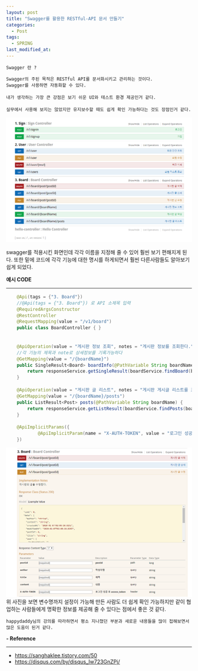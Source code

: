 ```yaml
---
layout: post
title: "Swagger를 활용한 RESTful-API 문서 만들기"
categories:
  - Post
tags:
  - SPRING
last_modified_at: 
---
```



`
    Swagger 란 ?
`
```
Swagger의 주된 목적은 RESTful API를 문서화시키고 관리하는 것이다.
Swagger를 사용하면 자동화할 수 있다.

내가 생각하는 가장 큰 강점은 보기 쉬운 UI와 테스트 환경 제공인거 같다.

실무에서 사용해 보지는 않았지만 유지보수할 때도 쉽게 확인 가능하다는 것도 장점인거 같다.

```

![1](/images/swagger1.PNG) 

swagger를 적용시킨 화면인데 각각 이름을 지정해 줄 수 있어 훨씬 보기 편해지게 된다. 또한 밑에 코드에 각각 기능에 대한 명시를 하게되면서 훨씬 다른사람들도 알아보기 쉽게 되었다.

**예시 CODE**

---

```java
    @Api(tags = {"3. Board"})
    //@Api(tags = {"3. Board"}) 로 API 소제목 입력
    @RequiredArgsConstructor
    @RestController
    @RequestMapping(value = "/v1/board")
    public class BoardController { }

    
    @ApiOperation(value = "게시판 정보 조회", notes = "게시판 정보를 조회한다.")
    //각 기능의 제목과 note로 상세정보를 기록가능하다
    @GetMapping(value = "/{boardName}")
    public SingleResult<Board> boardInfo(@PathVariable String boardName) {
        return responseService.getSingleResult(boardService.findBoard(boardName));
    }

    @ApiOperation(value = "게시판 글 리스트", notes = "게시판 게시글 리스트를 조회한다.")
    @GetMapping(value = "/{boardName}/posts")
    public ListResult<Post> posts(@PathVariable String boardName) {
        return responseService.getListResult(boardService.findPosts(boardName));
    }

    @ApiImplicitParams({
            @ApiImplicitParam(name = "X-AUTH-TOKEN", value = "로그인 성공 후 access_token", required = true, dataType = "String", paramType = "header")
    })

```

![1](/images/swagger2.PNG) 
위 사진을 보면 변수명까지 설정이 가능해 만든 사람도 더 쉽게 확인 가능하지만 같이 협업하는 사람들에게 명확한 정보를 제공해 줄 수 있다는 점에서 좋은 것 같다.

`
happydaddy님의 강의를 따라하면서 평소 지나쳤던 부분과 새로운 내용들을 많이 접해보면서 많은 도움이 된거 같다.
`

**- Reference**

---
* https://sanghaklee.tistory.com/50 
* https://disqus.com/by/disqus_Iw723GnZPj/